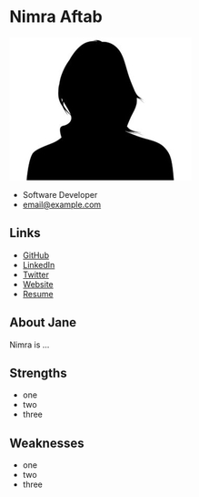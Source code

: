 # Nimra Aftab

![Nimra Aftab Profile](./generic_woman.jpg)

- Software Developer
- email@example.com

## Links

- [GitHub](#)
- [LinkedIn](#)
- [Twitter](#)
- [Website](#)
- [Resume](#)

## About Jane

Nimra is ...

## Strengths

- one
- two
- three

## Weaknesses

- one
- two
- three
